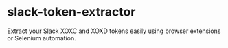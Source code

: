 # slack-token-extractor
Extract your Slack XOXC and XOXD tokens easily using browser extensions or Selenium automation.
